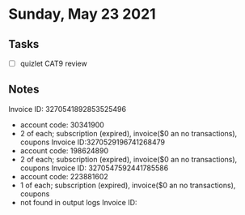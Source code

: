 # Sunday, May 23 2021

## Tasks
- [ ] quizlet CAT9 review
## Notes
Invoice ID: 3270541892853525496
* account code: 30341900
* 2 of each; subscription (expired), invoice($0 an no transactions), coupons
Invoice ID:3270529196741268479
* account code: 198624890
* 2 of each; subscription (expired), invoice($0 an no transactions), coupons
Invoice ID: 3270547592441785586
* account code: 223881602
* 1 of each; subscription (expired), invoice($0 an no transactions), coupons
* not found in output logs
Invoice ID: 
